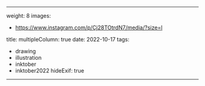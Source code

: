 
---
weight: 8
images:
- https://www.instagram.com/p/Cj28TOtrdN7/media/?size=l

title:
multipleColumn: true
date: 2022-10-17
tags:
- drawing
- illustration
- inktober
- inktober2022
hideExif: true
---

